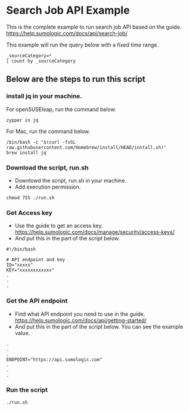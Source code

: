 # Search Job API Example

This is the complete example to run search job API based on the guide. https://help.sumologic.com/docs/api/search-job/

This example will run the query below with a fixed time range.
```
_sourceCategory=*
| count by _sourceCategory
```

## Below are the steps to run this script

### install jq in your machine.
For openSUSEleap, run the command below.
```
zypper in jq
```

For Mac, run the command below.
```
/bin/bash -c "$(curl -fsSL raw.githubusercontent.com/Homebrew/install/HEAD/install.sh)"
brew install jq
```

### Download the script, run.sh
* Downlowd the script, run.sh in your machine.
* Add execution permission.
```
chmod 755 ./run.sh
```

### Get Access key
* Use the guide to get an access key. https://help.sumologic.com/docs/manage/security/access-keys/
* And put this in the part of the script below.
```
#!/bin/bash

# API endpoint and key
ID="xxxxx"
KEY="xxxxxxxxxxxx"
.
.
.
```

### Get the API endpoint
* Find what API endpoint you need to use in the guide. https://help.sumologic.com/docs/api/getting-started/
* And put this in the part of the script below. You can see the example value.
```
.
.
.
ENDPOINT="https://api.sumologic.com" 
.
.
.
```

### Run the script
```
./run.sh
```
